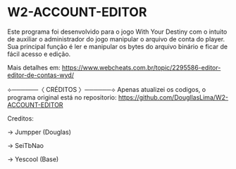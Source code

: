 # W2-ACCOUNT-EDITOR
Este programa foi desenvolvido para o jogo With Your Destiny com o intuito de auxiliar o administrador do jogo manipular o arquivo de conta do player.
Sua principal função é ler e manipular os bytes do arquivo binário e ficar de fácil acesso e edição.

Mais detalhes em:
https://www.webcheats.com.br/topic/2295586-editor-editor-de-contas-wyd/



⟣──────〈 CRÉDITOS 〉──────⟢
Apenas atualizei os codigos, o programa original está no repositorio: https://github.com/DougllasLima/W2-ACCOUNT-EDITOR

Creditos:

→ Jumpper (Douglas)

→ SeiTbNao

→ Yescool (Base)



